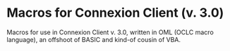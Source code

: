 # Macros for Connexion Client (v. 3.0)
Macros for use in Connexion Client v. 3.0, written in OML (OCLC macro language), an offshoot of BASIC and kind-of cousin of VBA.
